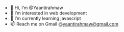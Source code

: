- 👋 Hi, I’m @Yaantirahmaw
- 👀 I’m interested in web development 
- 🌱 I’m currently learning javascript
- 📫 Reach me on Gmail @yaantirahmaw@gmail.com

<!---
Yaantirahmaw/Yaantirahmaw is a ✨ special ✨ repository because its `README.md` (this file) appears on your GitHub profile.
You can click the Preview link to take a look at your changes.
--->
